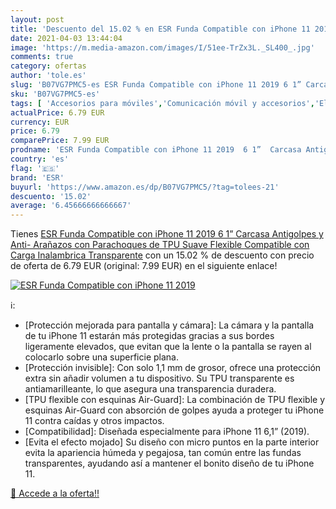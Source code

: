 ```yaml
---
layout: post
title: 'Descuento del 15.02 % en ESR Funda Compatible con iPhone 11 2019 '
date: 2021-04-03 13:44:04
image: 'https://m.media-amazon.com/images/I/51ee-TrZx3L._SL400_.jpg'
comments: true
category: ofertas
author: 'tole.es'
slug: 'B07VG7PMC5-es ESR Funda Compatible con iPhone 11 2019 6 1” Carcasa...'
sku: 'B07VG7PMC5-es'
tags: [ 'Accesorios para móviles','Comunicación móvil y accesorios','Electrónica','Fundas y carcasas para teléfonos móviles','esr','iphone', ]
actualPrice: 6.79 EUR
currency: EUR
price: 6.79
comparePrice: 7.99 EUR
prodname: 'ESR Funda Compatible con iPhone 11 2019  6 1”  Carcasa Antigolpes y Anti- Arañazos con Parachoques de TPU Suave Flexible  Compatible con Carga Inalambrica  Transparente'
country: 'es'
flag: '🇪🇸'
brand: 'ESR'
buyurl: 'https://www.amazon.es/dp/B07VG7PMC5/?tag=tolees-21'
descuento: '15.02'
average: '6.45666666666667'
---
```


Tienes [ESR Funda Compatible con iPhone 11 2019  6 1”  Carcasa Antigolpes y Anti- Arañazos con Parachoques de TPU Suave Flexible  Compatible con Carga Inalambrica  Transparente](https://www.amazon.es/dp/B07VG7PMC5/?tag=tolees-21) con un 15.02 % de descuento con precio de oferta de 6.79 EUR (original: 7.99 EUR) en el siguiente enlace!

[![ESR Funda Compatible con iPhone 11 2019 ](https://m.media-amazon.com/images/I/51ee-TrZx3L._SL400_.jpg)](https://www.amazon.es/dp/B07VG7PMC5/?tag=tolees-21)

ℹ️:

- [Protección mejorada para pantalla y cámara]: La cámara y la pantalla de tu iPhone 11 estarán más protegidas gracias a sus bordes ligeramente elevados, que evitan que la lente o la pantalla se rayen al colocarlo sobre una superficie plana.
- [Protección invisible]: Con solo 1,1 mm de grosor, ofrece una protección extra sin añadir volumen a tu dispositivo. Su TPU transparente es antiamarilleante, lo que asegura una transparencia duradera.
- [TPU flexible con esquinas Air-Guard]: La combinación de TPU flexible y esquinas Air-Guard con absorción de golpes ayuda a proteger tu iPhone 11 contra caídas y otros impactos.
- [Compatibilidad]: Diseñada especialmente para iPhone 11 6,1” (2019).
- [Evita el efecto mojado] Su diseño con micro puntos en la parte interior evita la apariencia húmeda y pegajosa, tan común entre las fundas transparentes, ayudando así a mantener el bonito diseño de tu iPhone 11.

[🛒 Accede a la oferta!!](https://www.amazon.es/dp/B07VG7PMC5/?tag=tolees-21)
